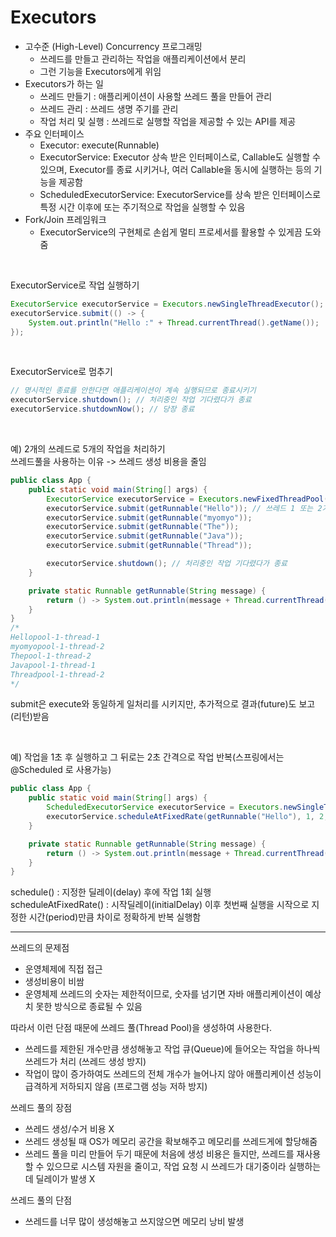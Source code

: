 # Executors

- 고수준 (High-Level) Concurrency 프로그래밍
  - 쓰레드를 만들고 관리하는 작업을 애플리케이션에서 분리
  - 그런 기능을 Executors에게 위임
- Executors가 하는 일
  - 쓰레드 만들기 : 애플리케이션이 사용할 쓰레드 풀을 만들어 관리
  - 쓰레드 관리 : 쓰레드 생명 주기를 관리
  - 작업 처리 및 실행 : 쓰레드로 실행할 작업을 제공할 수 있는 API를 제공
- 주요 인터페이스
  - Executor: execute(Runnable)
  - ExecutorService: Executor 상속 받은 인터페이스로, Callable도 실행할 수 있으며, Executor를 종료 시키거나, 여러 Callable을 동시에 실행하는 등의 기능을 제공함
  - ScheduledExecutorService: ExecutorService를 상속 받은 인터페이스로 특정 시간 이후에 또는 주기적으로 작업을 실행할 수 있음
- Fork/Join 프레임워크
  - ExecutorService의 구현체로 손쉽게 멀티 프로세서를 활용할 수 있게끔 도와줌

<br>

ExecutorService로 작업 실행하기
```java
ExecutorService executorService = Executors.newSingleThreadExecutor();
executorService.submit(() -> {
    System.out.println("Hello :" + Thread.currentThread().getName());
});
```

<br>

ExecutorService로 멈추기
```java
// 명시적인 종료를 안한다면 애플리케이션이 계속 실행되므로 종료시키기
executorService.shutdown(); // 처리중인 작업 기다렸다가 종료
executorService.shutdownNow(); // 당장 종료
```

<br>

예) 2개의 쓰레드로 5개의 작업을 처리하기<br>
쓰레드풀을 사용하는 이유 -> 쓰레드 생성 비용을 줄임
```java
public class App {
    public static void main(String[] args) {
        ExecutorService executorService = Executors.newFixedThreadPool(2); // 쓰레드풀에 쓰레드 2개 생성
        executorService.submit(getRunnable("Hello")); // 쓰레드 1 또는 2가 작업을 수행함 (쓰레드가 번갈아가며 수행하는건 아님)
        executorService.submit(getRunnable("myomyo"));
        executorService.submit(getRunnable("The"));
        executorService.submit(getRunnable("Java"));
        executorService.submit(getRunnable("Thread"));

        executorService.shutdown(); // 처리중인 작업 기다렸다가 종료
    }

    private static Runnable getRunnable(String message) {
        return () -> System.out.println(message + Thread.currentThread().getName());
    }
}
/*
Hellopool-1-thread-1
myomyopool-1-thread-2
Thepool-1-thread-2
Javapool-1-thread-1
Threadpool-1-thread-2
*/
```
submit은 execute와 동일하게 일처리를 시키지만, 추가적으로 결과(future)도 보고(리턴)받음

<br>

예) 작업을 1초 후 실행하고 그 뒤로는 2초 간격으로 작업 반복(스프링에서는 @Scheduled 로 사용가능)
```java
public class App {
    public static void main(String[] args) {
        ScheduledExecutorService executorService = Executors.newSingleThreadScheduledExecutor(); // 하나의 쓰레드만 사용하는 ScheduledExecutorService 생성
        executorService.scheduleAtFixedRate(getRunnable("Hello"), 1, 2, TimeUnit.SECONDS); // 1초 후 작업 실행하고, 그 뒤로는 2초 간격으로 반복함
    }

    private static Runnable getRunnable(String message) {
        return () -> System.out.println(message + Thread.currentThread().getName());
    }
}
```
schedule() : 지정한 딜레이(delay) 후에 작업 1회 실행<br>
scheduleAtFixedRate() : 시작딜레이(initialDelay) 이후 첫번째 실행을 시작으로 지정한 시간(period)만큼 차이로 정확하게 반복 실행함

---

쓰레드의 문제점
- 운영체제에 직접 접근
- 생성비용이 비쌈
- 운영체제 쓰레드의 숫자는 제한적이므로, 숫자를 넘기면 자바 애플리케이션이 예상치 못한 방식으로 종료될 수 있음

따라서 이런 단점 때문에 쓰레드 풀(Thread Pool)을 생성하여 사용한다.
- 쓰레드를 제한된 개수만큼 생성해놓고 작업 큐(Queue)에 들어오는 작업을 하나씩 쓰레드가 처리 (쓰레드 생성 방지)
- 작업이 많이 증가하여도 쓰레드의 전체 개수가 늘어나지 않아 애플리케이션 성능이 급격하게 저하되지 않음 (프로그램 성능 저하 방지)

쓰레드 풀의 장점
- 쓰레드 생성/수거 비용 X
- 쓰레드 생성될 때 OS가 메모리 공간을 확보해주고 메모리를 쓰레드게에 할당해줌
- 쓰레드 풀을 미리 만들어 두기 때문에 처음에 생성 비용은 들지만, 쓰레드를 재사용할 수 있으므로 시스템 자원을 줄이고, 작업 요청 시 쓰레드가 대기중이라 실행하는데 딜레이가 발생 X

쓰레드 풀의 단점
- 쓰레드를 너무 많이 생성해놓고 쓰지않으면 메모리 낭비 발생
